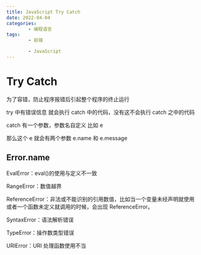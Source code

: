 ```yaml
---
title: JavaScript Try Catch
date: 2022-04-04
categories:
        - 编程语言
tags:
        - 前端

        - JavaScript
---
```


# Try Catch

为了容错，防止程序报错后引起整个程序的终止运行

try 中有错误信息 就会执行 catch 中的代码，没有这不会执行 catch 之中的代码

catch 有一个参数，参数名自定义 比如 e

那么这个 e 就会有两个参数 e.name 和 e.message

## Error.name

EvalError：eval()的使用与定义不一致

RangeError：数值越界

ReferenceError：非法或不能识别的引用数值，比如当一个变量未经声明就使用或者一个函数未定义就调用的时候，会出现 ReferenceError。

SyntaxError：语法解析错误

TypeError：操作数类型错误

URlError：URI 处理函数使用不当
